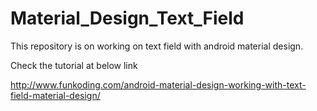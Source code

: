 # Material_Design_Text_Field

This repository is on working on text field with android material design.

Check the tutorial at below link

http://www.funkoding.com/android-material-design-working-with-text-field-material-design/
